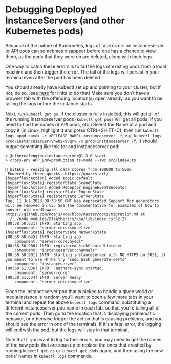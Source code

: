 # Debugging Deployed InstanceServers (and other Kubernetes pods)

Because of the nature of Kubernetes, logs of fatal errors on instanceserver or API pods can sometimes disappear
before one has a chance to view them, as the pods that they were on are deleted, along with their logs.

One way to catch these errors is to tail the logs of existing pods from a local machine and then trigger the error.
The tail of the logs will persist in your terminal even after the pod has been deleted.

You should already have kubectl set up and pointing to your cluster, but if not, do so. 
(see [here](../2_devops_deployment/5_managing_remote_kubernetes.md) for links to do that)
Make sure you don't have a browser tab with the offending location(s) open already, as you want to be tailing
the logs before the instance starts.

Next, run `kubectl get gs`. If the cluster is fully installed, this will get all of the running instanceserver
pods (`kubectl get pods` will get all pods, if you need to find the names of API pods, etc.) 
Select the Name of a pod and copy it (in Linux, highlight it and press CTRL+SHIFT+C), then run 
`kubectl logs <pod_name> -c <RELEASE_NAME>-instanceserver -f`,
e.g. `kubectl logs prod-instanceserver-vhwh2-9vqrv -c prod-instanceserver -f`. It should output something like this for
and instanceserver pod:

```
> @etherealengine/instanceserver@1.3.0 start
> cross-env APP_ENV=production ts-node --swc src/index.ts

👾 bitECS - resizing all data stores from 100000 to 5000
 Powered by three.quarks. https://quarks.art/
[hyperflux:Action] Added topic default
[hyperflux:State] registerState SceneState
[hyperflux:Action] Added Receptor EngineEventReceptor
[hyperflux:State] registerState EngineState
[hyperflux:State] registerState ServerState
Tue, 11 Jul 2023 00:38:50 GMT koa deprecated Support for generators will be removed in v3. See the documentation for examples of how to convert old middleware https://github.com/koajs/koa/blob/master/docs/migration.md at ../../node_modules/@feathersjs/koa/lib/index.js:52:27
[00:38:50.631] INFO: Starting app.
    component: "server-core:sequelize"
[hyperflux:State] registerState NetworkState
[00:38:50.645] INFO: Starting app.
    component: "server-core:mysql"
[00:38:50.900] INFO: registered kickCreatedListener
    component: "instanceserver:channels"
[00:38:50.901] INFO: Starting instanceserver with NO HTTPS on 3031, if you meant to use HTTPS try 'sudo bash generate-certs'
    component: "instanceserver"
[00:38:51.036] INFO: Feathers-sync started.
    component: "server-core"
[00:38:51.634] INFO: Server Ready
    component: "server-core:sequelize"

```

Since the instanceserver pod that is picked to handle a given world or media instance is random, you'll want to
open a few more tabs in your terminal and repeat the above `kubectl logs` command, substituting a different
instanceserver pod name in each tab, so that you're tailing all of the current pods. Then go to the location that is
displaying problematic behavior, or otherwise trigger the action that is causing problems, and you should see the error
in one of the terminals. If it's a fatal error, the logging will end with the pod, but the logs will stay in that terminal.

Note that if you want to log further errors, you may need to get the names of the new pods that are spun up to replace
the ones that crashed by running `kubectl get gs` or `kubectl get pods` again, and then using the new pods' names in
`kubectl logs` commands.
